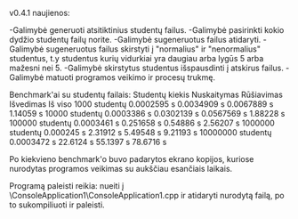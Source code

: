v0.4.1 naujienos:

-Galimybė generuoti atsitiktinius studentų failus.
-Galimybė pasirinkti kokio dydžio studentų failų norite.
-Galimybė sugeneruotus failus atidaryti.
-Galimybė sugeneruotus failus skirstyti į "normalius" ir "nenormalius" studentus, t.y studentus kurių vidurkiai yra daugiau arba lygūs 5 arba mažesni nei 5.
-Galimybė skirstytus studentus išspausdinti į atskirus failus.
-Galimybė matuoti programos veikimo ir procesų trukmę.


Benchmark'ai su studentų failais:
Studentų kiekis		Nuskaitymas	Rūšiavimas	Išvedimas	Iš viso
1000 studentų		0.0002595 s	0.0034909 s	0.0067889 s	1.14059 s
10000 studentų		0.0003386 s	0.0302139 s	0.0567569 s	1.88228 s
100000 studentų		0.0003461 s	0.251658 s	0.54886 s	2.56207 s
1000000 studentų	0.000245 s	2.31912 s	5.49548 s	9.21193 s
10000000 studentų	0.0003472 s	22.6124 s	55.1397 s	78.6716 s

Po kiekvieno benchmark'o buvo padarytos ekrano kopijos, kuriose nurodytas programos veikimas su aukščiau esančiais laikais.

Programą paleisti reikia:
nueiti į \ConsoleApplication1\ConsoleApplication1.cpp ir atidaryti nurodytą failą, po to sukompiliuoti ir paleisti.






